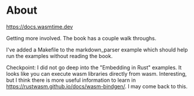 
# About

https://docs.wasmtime.dev

Getting more involved. The book has a couple walk throughs.

I've added a Makefile to the markdown_parser example which should
help run the examples without reading the book.

Checkpoint: I did not go deep into the "Embedding in Rust" examples. It looks like you
can execute wasm libraries directly from wasm. Interesting, but I think there
is more useful information to learn in https://rustwasm.github.io/docs/wasm-bindgen/.
I may come back to this.